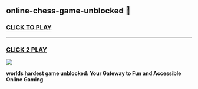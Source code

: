 
## online-chess-game-unblocked 👋
<h3>
<a href="https://premium.freeplayer.one?title=online-chess-game-unblocked&ref=14F">CLICK TO PLAY</a></h3>
<hr>

<h3>
<a href="https://premium.freeplayer.one?title=online-chess-game-unblocked&ref=14F">CLICK 2 PLAY</a>
  
</h3>

<a href="https://premium.freeplayer.one?title=online-chess-game-unblocked&ref=12F/"><img src="https://clearcache.store/games.png"></a>


**worlds hardest game unblocked: Your Gateway to Fun and Accessible Online Gaming**
